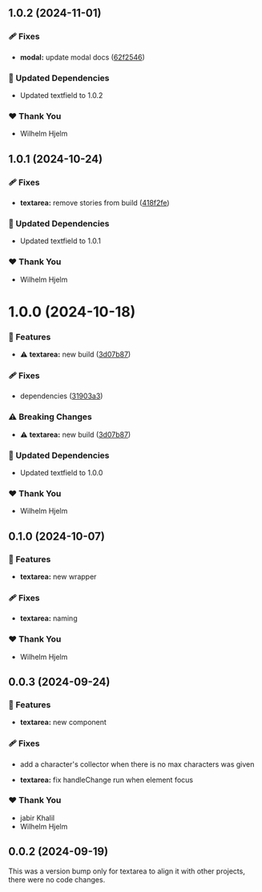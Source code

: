 ## 1.0.2 (2024-11-01)

### 🩹 Fixes

- **modal:** update modal docs ([62f2546](https://github.com/migrationsverket/midas/commit/62f2546))

### 🧱 Updated Dependencies

- Updated textfield to 1.0.2

### ❤️  Thank You

- Wilhelm Hjelm

## 1.0.1 (2024-10-24)

### 🩹 Fixes

- **textarea:** remove stories from build ([418f2fe](https://github.com/migrationsverket/midas/commit/418f2fe))

### 🧱 Updated Dependencies

- Updated textfield to 1.0.1

### ❤️  Thank You

- Wilhelm Hjelm

# 1.0.0 (2024-10-18)

### 🚀 Features

- ⚠️  **textarea:** new build ([3d07b87](https://github.com/migrationsverket/midas/commit/3d07b87))

### 🩹 Fixes

- dependencies ([31903a3](https://github.com/migrationsverket/midas/commit/31903a3))

### ⚠️  Breaking Changes

- ⚠️  **textarea:** new build ([3d07b87](https://github.com/migrationsverket/midas/commit/3d07b87))

### 🧱 Updated Dependencies

- Updated textfield to 1.0.0

### ❤️  Thank You

- Wilhelm Hjelm

## 0.1.0 (2024-10-07)


### 🚀 Features

- **textarea:** new wrapper


### 🩹 Fixes

- **textarea:** naming


### ❤️  Thank You

- Wilhelm Hjelm

## 0.0.3 (2024-09-24)


### 🚀 Features

- **textarea:** new component


### 🩹 Fixes

- add a character's collector when there is no max characters was given

- **textarea:** fix handleChange run when element focus


### ❤️  Thank You

- jabir Khalil
- Wilhelm Hjelm

## 0.0.2 (2024-09-19)

This was a version bump only for textarea to align it with other projects, there were no code changes.
